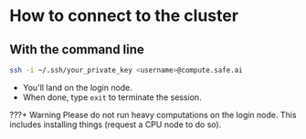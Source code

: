 # How to connect to the cluster

## **With the command line**
```bash
ssh -i ~/.ssh/your_private_key <username>@compute.safe.ai
```

- You'll land on the login node.   
- When done, type `exit` to terminate the session.

???+ Warning
    Please do not run heavy computations on the login node. This includes installing things (request a CPU node to do so).